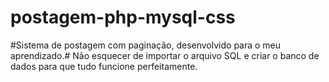 # postagem-php-mysql-css
#Sistema de postagem com paginação, desenvolvido para o meu aprendizado.# Não esquecer de importar o arquivo SQL e criar o banco de dados para que tudo funcione perfeitamente.

